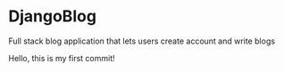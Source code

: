 # DjangoBlog
Full stack blog application that lets users create account and write blogs

Hello, this is my first commit!